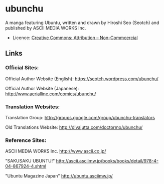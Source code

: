 # ubunchu
A manga featuring Ubuntu, written and drawn by Hiroshi Seo (Seotch) and published by ASCII MEDIA WORKS Inc.

* Licence: [Creative Commons: Attribution – Non-Commcercial](http://creativecommons.org/licenses/by-nc/3.0/)

## Links 
### Official Sites:
Official Author Website (English): https://seotch.wordpress.com/ubunchu/

Official Author Website (Japanese): http://www.aerialline.com/comics/ubunchu/ 

### Translation Websites:
Translation Group: http://groups.google.com/group/ubunchu-translators

Old Translations Website: http://divajutta.com/doctormo/ubunchu/

### Reference Sites:
ASCII MEDIA WORKS Inc. http://www.ascii.co.jp/

"SAKUSAKU UBUNTU!" http://ascii.asciimw.jp/books/books/detail/978-4-04-867924-4.shtml

"Ubuntu Magazine Japan" http://ubuntu.asciimw.jp/
